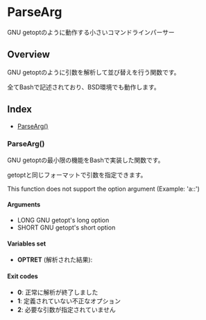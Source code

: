 # ParseArg

GNU getoptのように動作する小さいコマンドラインパーサー

## Overview

GNU getoptのように引数を解析して並び替えを行う関数です。

全てBashで記述されており、BSD環境でも動作します。

## Index

* [ParseArg()](#parsearg)

### ParseArg()

GNU getoptの最小限の機能をBashで実装した関数です。

getoptと同じフォーマットで引数を指定できます。

This function does not support the option argument (Example: 'a::')

#### Arguments

* LONG  GNU getopt's long option
* SHORT GNU getopt's short option

#### Variables set

* **OPTRET** (解析された結果):

#### Exit codes

* **0**: 正常に解析が終了しました
* **1**: 定義されていない不正なオプション
* **2**: 必要な引数が指定されていません

